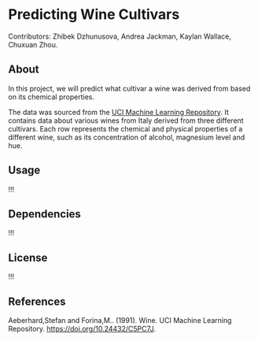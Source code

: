 # Predicting Wine Cultivars

Contributors:
Zhibek Dzhunusova, Andrea Jackman, Kaylan Wallace, Chuxuan Zhou.

## About 
 
In this project, we will predict what cultivar a wine was derived from based on its chemical properties.  

The data was sourced from the [UCI Machine Learning Repository](https://doi.org/10.24432/C5PC7J). It contains data about various wines from Italy derived from three different cultivars. Each row represents the chemical and physical properties of a different wine, such as its concentration of alcohol, magnesium level and hue.  

## Usage

!!!

## Dependencies 

!!!

## License

!!!

## References

Aeberhard,Stefan and Forina,M.. (1991). Wine. UCI Machine Learning Repository. https://doi.org/10.24432/C5PC7J.

